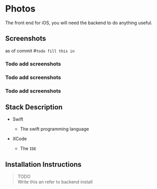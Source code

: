 # Photos
The front end for iOS, you will need the backend to do anything useful.

## Screenshots
as of commit #`todo fill this in`

### Todo add screenshots
### Todo add screenshots
### Todo add screenshots

## Stack Description
* Swift
    * The swift programming language

* XCode
    * The `IDE`

## Installation Instructions
> TODO  
> Write this an refer to backend install